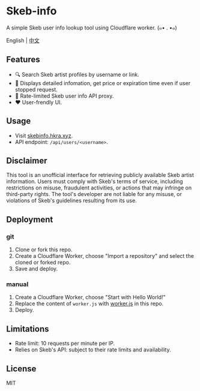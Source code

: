 # Skeb-info
A simple Skeb user info lookup tool using Cloudflare worker. (๑• . •๑)

English | [中文](README.zh-CN.md)

## Features

- 🔍 Search Skeb artist profiles by username or link.
- 📑 Displays detailed infomation, get price or expiration time even if user stopped request.
- 🔗 Rate-limited Skeb user info API proxy.
- ❤️ User-frendly UI.

## Usage

- Visit [skebinfo.hkra.xyz](https://skebinfo.hkra.xyz/).  
- API endpoint: `/api/users/<username>`.

## Disclaimer

This tool is an unofficial interface for retrieving publicly available Skeb artist information. Users must comply with Skeb's terms of service, including restrictions on misuse, fraudulent activities, or actions that may infringe on third-party rights. The tool's developer are not liable for any misuse, or violations of Skeb's guidelines resulting from its use.

## Deployment
### git
1. Clone or fork this repo.
2. Create a Cloudflare Worker, choose "Import a repository" and select the cloned or forked repo.
3. Save and deploy.
### manual
1. Create a Cloudflare Worker, choose "Start with Hello World!"
2. Replace the content of `worker.js` with [worker.js](worker.js) in this repo.
3. Deploy.

## Limitations

- Rate limit: 10 requests per minute per IP.  
- Relies on Skeb's API: subject to their rate limits and availability.

## License
MIT
